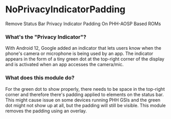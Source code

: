# NoPrivacyIndicatorPadding
Remove Status Bar Privacy Indicator Padding On PHH-AOSP Based ROMs
### What's the "Privacy Indicator"?
With Android 12, Google added an indicator that lets users know when the phone's camera or microphone is being used by an app. The indicator appears in the form of a tiny green dot at the top-right corner of the display and is activated when an app accesses the camera/mic.
### What does this module do?
For the green dot to show properly, there needs to be space in the top-right corner and therefore there's padding applied to elements on the status bar. This might cause issue on some devices running PHH GSIs and the green dot might not show up at all, but the padding will still be visible. This module removes the padding using an overlay.